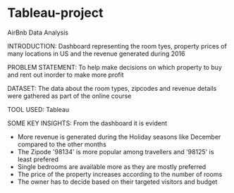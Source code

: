 # Tableau-project
AirBnb Data Analysis

INTRODUCTION:
 Dashboard representing the room tyes, property prices of many locations in US and the revenue generated during 2016

PROBLEM STATEMENT:
 To help make decisions on which property to buy and rent out inorder to make more profit

DATASET: 
 The data about the room types, zipcodes and revenue details were gathered as part of the online course

TOOL USED: Tableau 

SOME KEY INSIGHTS: From the dashboard it is evident

- More revenue is generated during the Holiday seasons like December compared to the other months
- The Zipode '98134' is more popular among travellers and '98125' is least prefered
- Single bedrooms are available more as they are mostly preferred
- The price of the property increases according to the number of rooms
- The owner has to decide based on their targeted visitors and budget
